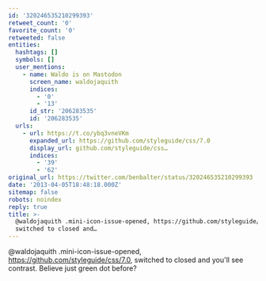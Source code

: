 ```yaml
---
id: '320246535210299393'
retweet_count: '0'
favorite_count: '0'
retweeted: false
entities:
  hashtags: []
  symbols: []
  user_mentions:
    - name: Waldo is on Mastodon
      screen_name: waldojaquith
      indices:
        - '0'
        - '13'
      id_str: '206283535'
      id: '206283535'
  urls:
    - url: https://t.co/ybq3vneVKm
      expanded_url: https://github.com/styleguide/css/7.0
      display_url: github.com/styleguide/css…
      indices:
        - '39'
        - '62'
original_url: https://twitter.com/benbalter/status/320246535210299393
date: '2013-04-05T18:48:18.000Z'
sitemap: false
robots: noindex
reply: true
title: >-
  @waldojaquith .mini-icon-issue-opened, https://github.com/styleguide/css/7.0,
  switched to closed and…
---
```


@waldojaquith .mini-icon-issue-opened, https://github.com/styleguide/css/7.0, switched to closed and you'll see contrast. Believe just green dot before?